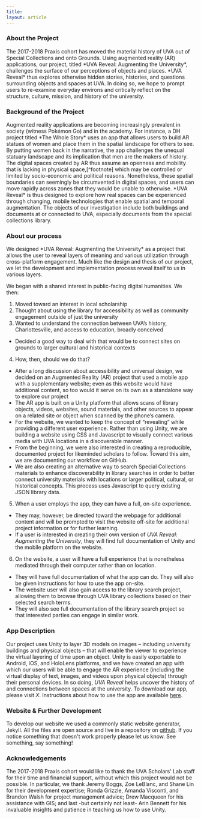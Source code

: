 ```yaml
---
title:
layout: article
---
```


<h3>About the Project</h3>
<p class="post-excerpt">The 2017-2018 Praxis cohort has moved the material history of UVA out of Special Collections and onto Grounds. Using augmented reality (AR) applications, our project, titled *UVA Reveal: Augmenting the University*, challenges the surface of our perceptions of objects and places. *UVA Reveal* thus explores otherwise hidden stories, histories, and questions surrounding objects and spaces at UVA. In doing so, we hope to prompt users to re-examine everyday environs and critically reflect on the structure, culture, mission, and history of the university.</p> 

<h3>Background of the Project</h3>
Augmented reality applications are becoming increasingly prevalent in society (witness Pokémon Go) and in the academy. For instance, a DH project titled *The Whole Story* uses an app that allows users to build AR statues of women and place them in the spatial landscape for others to see. By putting women back in the narrative, the app challenges the unequal statuary landscape and its implication that men are the makers of history. The digital spaces created by AR thus assume an openness and mobility that is lacking in physical space,[^footnote] which may be controlled or limited by socio-economic and political reasons. Nonetheless, these spatial boundaries can seemingly be circumvented in digital spaces, and users can move rapidly across zones that they would be unable to otherwise. *UVA Reveal* is thus designed to explore how real spaces can be experienced through changing, mobile technologies that enable spatial and temporal augmentation. 
The objects of our investigation include both buildings and documents at or connected to UVA, especially documents from the special collections library. 

[^footnote]: We recognize that the same can be said about digital spaces, i.e. firewalls, paying services, language barriers, profile/password credentials, profiles set to private, digital literacy, etc. Our project, however, is open-source and freely available to the public.

<h3>About our process</h3>
We designed *UVA Reveal: Augmenting the University* as a project that allows the user to reveal layers of meaning and various utilization through cross-platform engagement. Much like the design and thesis of our project, we let the development and implementation process reveal itself to us in various layers.

We began with a shared interest in public-facing digital humanities. We then:

1. Moved toward an interest in local scholarship
2. Thought about using the library for accessibility as well as community engagement outside of just the university
3. Wanted to understand the connection between UVA’s history, Charlottesville, and access to education, broadly conceived
  * Decided a good way to deal with that would be to connect sites on grounds to larger cultural and historical contexts
4. How, then, should we do that?
  * After a long discussion about accessibility and universal design, we decided on an Augmented Reality (AR) project that used a mobile app with a supplementary website; even as this website would have additional content, so too would it serve on its own as a standalone way to explore our project
  * The AR app is built on a Unity platform that allows scans of library objects, videos, websites, sound materials, and other sources to appear on a related site or object when scanned by the phone’s camera.
  * For the website, we wanted to keep the concept of “revealing” while providing a different user experience. Rather than using Unity, we are building a website using CSS and Javascript to visually connect various media with UVA locations in a discoverable manner.
  * From the beginning, we were also interested in creating a reproducible, documented project for likeminded scholars to follow. Toward this aim, we are documenting our workflow on GitHub.
  * We are also creating an alternative way to search Special Collections materials to enhance discoverability in library searches in order to better connect university materials with locations or larger political, cultural, or historical concepts. This process uses Javascript to query existing JSON library data.
5. When a user employs the app, they can have a full, on-site experience.
  * They may, however, be directed toward the webpage for additional content and will be prompted to visit the website off-site for additional project information or for further learning.
  * If a user is interested in creating their own version of *UVA Reveal: Augmenting the University*, they will find full documentation of Unity and the mobile platform on the website.
6. On the website, a user will have a full experience that is nonetheless mediated through their computer rather than on location.
  * They will have full documentation of what the app can do. They will also be given instructions for how to use the app on-site.
  * The website user will also gain access to the library search project, allowing them to browse through UVA library collections based on their selected search terms.
  * They will also see full documentation of the library search project so that interested parties can engage in similar work.



### App Description
Our project uses Unity to layer 3D models on images – including university buildings and physical objects – that will enable the viewer to experience the virtual layering of time upon an object. Unity is easily exportable to Android, iOS, and HoloLens platforms, and we have created an app with which our users will be able to engage the AR experience (including the virtual display of text, images, and videos upon physical objects) through their personal devices. In so doing, *UVA Reveal* helps uncover the history of and connections between spaces at the university. 
To download our app, please visit *X*. Instructions about how to use the app are available <a href="http://reveal.scholarslab.org/index.html" target="_blank">here</a>.

### Website & Further Development 
To develop our website we used a commonly static website generator, Jekyll. All the files are open source and live in a repository on <a href="https://github.com/uva-reveal/uva-reveal.github.io" target="_blank">github</a>. If you notice something that doesn't work properly please let us know. See something, say something!

### Acknowledgements
The 2017-2018 Praxis cohort would like to thank the UVA Scholars' Lab staff for their time and financial support, without which this project would not be possible. In particular, we thank Jeremy Boggs, Zoe LeBlanc, and Shane Lin for their development expertise; Ronda Grizzle, Amanda Visconti, and Brandon Walsh for project management advice; Drew Macqueen for his assistance with GIS; and last -but certainly not least- Arin Bennett for his invaluable insights and patience in teaching us how to use Unity.
